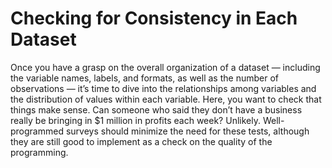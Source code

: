 # Checking for Consistency in Each Dataset
Once you have a grasp on the overall organization of a dataset — including the variable names, labels, and formats, as well as the number of observations — it’s time to dive into the relationships among variables and the distribution of values within each variable. Here, you want to check that things make sense. Can someone who said they don’t have a business really be bringing in $1 million in profits each week? Unlikely. Well-programmed surveys should minimize the need for these tests, although they are still good to implement as a check on the quality of the programming.

